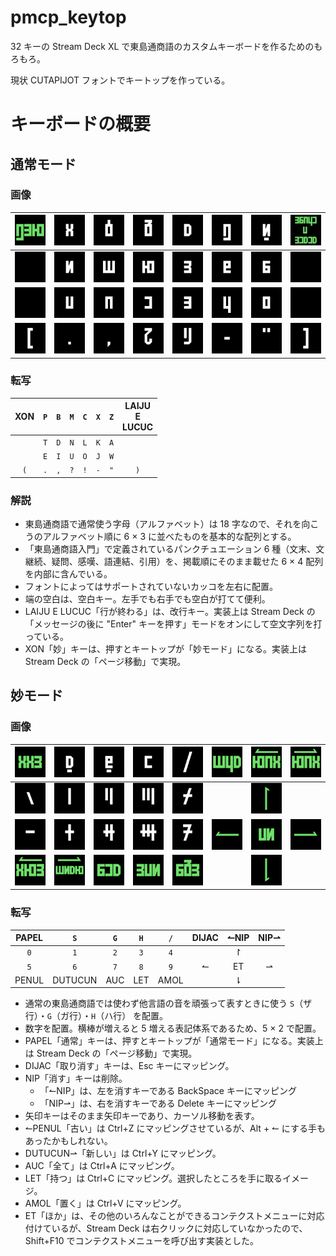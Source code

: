 # pmcp_keytop

32 キーの Stream Deck XL で東島通商語のカスタムキーボードを作るためのもろもろ。

現状 CUTAPIJOT フォントでキートップを作っている。

# キーボードの概要

## 通常モード

### 画像

| ![](./CUTAPIJOT/key_xon.png) | ![](./CUTAPIJOT/key_p.png) | ![](./CUTAPIJOT/key_b.png) | ![](./CUTAPIJOT/key_m.png) | ![](./CUTAPIJOT/key_c.png) | ![](./CUTAPIJOT/key_x.png) | ![](./CUTAPIJOT/key_z.png) | ![](./CUTAPIJOT/key_laiju_e_lucuc.png) |
|:---:|:--:|:--:|:--:|:---:|:--:|:--:|:--:|
| ![](./CUTAPIJOT/key_sp.png) | ![](./CUTAPIJOT/key_t.png) | ![](./CUTAPIJOT/key_d.png) | ![](./CUTAPIJOT/key_n.png) | ![](./CUTAPIJOT/key_l.png) | ![](./CUTAPIJOT/key_k.png) | ![](./CUTAPIJOT/key_a.png) | ![](./CUTAPIJOT/key_sp.png) |
| ![](./CUTAPIJOT/key_sp.png) | ![](./CUTAPIJOT/key_e.png) | ![](./CUTAPIJOT/key_i.png) | ![](./CUTAPIJOT/key_u.png) | ![](./CUTAPIJOT/key_o.png) | ![](./CUTAPIJOT/key_j.png) | ![](./CUTAPIJOT/key_w.png) | ![](./CUTAPIJOT/key_sp.png) |
| ![](./CUTAPIJOT/key_left_paren.png) | ![](./CUTAPIJOT/key_period.png) | ![](./CUTAPIJOT/key_comma.png) | ![](./CUTAPIJOT/key_question.png) | ![](./CUTAPIJOT/key_exclamation.png) | ![](./CUTAPIJOT/key_hyphen.png) | ![](./CUTAPIJOT/key_double_quote.png) | ![](./CUTAPIJOT/key_right_paren.png) |

### 転写


| XON | <code>P</code> | <code>B</code> | <code>M</code> | <code>C</code> | <code>X</code> | <code>Z</code> | LAIJU<br>E<br>LUCUC |
|:--:|:--:|:--:|:--:|:--:|:--:|:--:|:--:|
| <code> </code> | <code>T</code>|<code>D</code>|<code>N</code>|<code>L</code>|<code>K</code>|<code>A</code>|  <code> </code> |
| <code> </code> | <code>E</code>|<code>I</code>|<code>U</code>|<code>O</code>|<code>J</code>|<code>W</code>| <code> </code> |
| <code>(</code>|<code>.</code>|<code>,</code>|<code>?</code>|<code>!</code>|<code>-</code>|<code>"</code>|<code>)</code>|

### 解説

- 東島通商語で通常使う字母（アルファベット）は 18 字なので、それを向こうのアルファベット順に 6 × 3 に並べたものを基本的な配列とする。
- 「東島通商語入門」で定義されているパンクチュエーション 6 種（文末、文継続、疑問、感嘆、語連結、引用）を、掲載順にそのまま載せた 6 × 4 配列を内部に含んでいる。
- フォントによってはサポートされていないカッコを左右に配置。
- 端の空白は、空白キー。左手でも右手でも空白が打てて便利。
- LAIJU E LUCUC「行が終わる」は、改行キー。実装上は Stream Deck の「メッセージの後に "Enter" キーを押す」モードをオンにして空文字列を打っている。
- XON「妙」キーは、押すとキートップが「妙モード」になる。実装上は Stream Deck の「ページ移動」で実現。

## 妙モード

### 画像

| ![](./CUTAPIJOT/key_papel.png) | ![](./CUTAPIJOT/key_s.png) | ![](./CUTAPIJOT/key_g.png) | ![](./CUTAPIJOT/key_h.png) | ![](./CUTAPIJOT/key_slash.png) | ![](./CUTAPIJOT/key_dijac.png) | ![](./CUTAPIJOT/key_nip_left.png) | ![](./CUTAPIJOT/key_nip_right.png) |
|:---:|:--:|:--:|:--:|:---:|:--:|:--:|:--:|
| ![](./CUTAPIJOT/key_0.png) | ![](./CUTAPIJOT/key_1.png) | ![](./CUTAPIJOT/key_2.png) |  ![](./CUTAPIJOT/key_3.png) |  ![](./CUTAPIJOT/key_4.png) |  |  ![](./CUTAPIJOT/key_up.png) |   | 
| ![](./CUTAPIJOT/key_5.png) | ![](./CUTAPIJOT/key_6.png) | ![](./CUTAPIJOT/key_7.png) |  ![](./CUTAPIJOT/key_8.png) |  ![](./CUTAPIJOT/key_9.png) |  ![](./CUTAPIJOT/key_left.png) |  ![](./CUTAPIJOT/key_et.png)  |  ![](./CUTAPIJOT/key_right.png) |
| ![](./CUTAPIJOT/key_penul.png) | ![](./CUTAPIJOT/key_dutucun.png) | ![](./CUTAPIJOT/key_auc.png) | ![](./CUTAPIJOT/key_let.png) | ![](./CUTAPIJOT/key_amol.png) | | ![](./CUTAPIJOT/key_down.png) | | 

### 転写

| PAPEL | <code>S</code> | <code>G</code> | <code>H</code> | <code>/</code> | DIJAC | ↼NIP | NIP⇀ |
|:---:|:--:|:--:|:--:|:---:|:--:|:--:|:--:|
| <code>0</code> | <code>1</code> | <code>2</code> |  <code>3</code> |  <code>4</code> |  |  ↾ |   | 
| <code>5</code> | <code>6</code> | <code>7</code> |  <code>8</code> |  <code>9</code> |  ↼ |  ET  |  ⇀ |
| PENUL | DUTUCUN | AUC | LET | AMOL | | ⇂ | | 

- 通常の東島通商語では使わず他言語の音を頑張って表すときに使う `S`（ザ行）・`G`（ガ行）・`H`（ハ行） を配置。
- 数字を配置。横棒が増えると 5 増える表記体系であるため、5 × 2 で配置。
- PAPEL「通常」キーは、押すとキートップが「通常モード」になる。実装上は Stream Deck の「ページ移動」で実現。
- DIJAC「取り消す」キーは、Esc キーにマッピング。
- NIP「消す」キーは削除。
  - 「↼NIP」は、左を消すキーである BackSpace キーにマッピング
  - 「NIP⇀」は、右を消すキーである Delete キーにマッピング
- 矢印キーはそのまま矢印キーであり、カーソル移動を表す。
- ↼PENUL「古い」は Ctrl+Z にマッピングさせているが、Alt + ↼ にする手もあったかもしれない。
- DUTUCUN⇀「新しい」は Ctrl+Y にマッピング。
- AUC「全て」は Ctrl+A にマッピング。
- LET「持つ」は Ctrl+C にマッピング。選択したところを手に取るイメージ。
- AMOL「置く」は Ctrl+V にマッピング。
- ET「ほか」は、その他のいろんなことができるコンテクストメニューに対応付けているが、Stream Deck は右クリックに対応していなかったので、Shift+F10 でコンテクストメニューを呼び出す実装とした。
